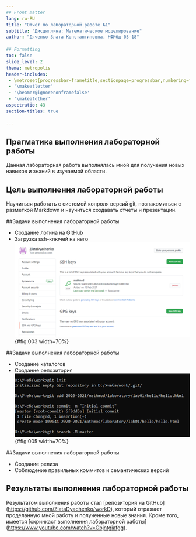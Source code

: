 ```yaml
---
## Front matter
lang: ru-RU
title: "Отчет по лабораторной работе №1"
subtitle: "Дисциплина: Математическое моделирование"
author: "Дяченко Злата Константиновна, НФИбд-03-18"

## Formatting
toc: false
slide_level: 2
theme: metropolis
header-includes:
 - \metroset{progressbar=frametitle,sectionpage=progressbar,numbering=fraction}
 - '\makeatletter'
 - '\beamer@ignorenonframefalse'
 - '\makeatother'
aspectratio: 43
section-titles: true

---
```


## Прагматика выполнения лабораторной работы

 Данная лабораторная работа выполнялась мной для получения новых навыков и знаний в изучаемой области.

## Цель выполнения лабораторной работы

Научиться работать с системой конроля версий git, познакомиться с разметкой Markdown и научиться создавать отчеты и презентации.

##Задачи выполнения лабораторной работы

- Создание логина на GitHub
- Загрузка ssh-ключей на него
![Добавление ключа](image/k2.png){#fig:003 width=70%}

##Задачи выполнения лабораторной работы
- Создание каталогов
- Создание репозитория
![Создание репозитория](image/2.png){#fig:005 width=70%}

##Задачи выполнения лабораторной работы
- Создание релиза
- Соблюдение правильных коммитов и семантических версий

## Результаты выполнения лабораторной работы

Результатом выполнения работы стал [репозиторий на GitHub] (https://github.com/ZlataDyachenko/workD), который отражает проделанную мной работу и полученные новые знания. Кроме того, имеется [скринкаст выполнения лабораторной работы] (https://www.youtube.com/watch?v=Gbjntgiafgg).
